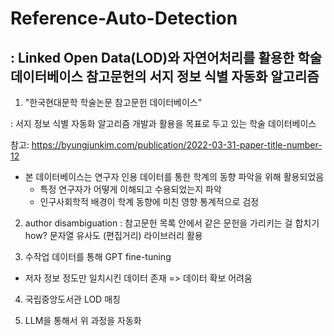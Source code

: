 # Reference-Auto-Detection
: Linked Open Data(LOD)와 자연어처리를 활용한 학술 데이터베이스 참고문헌의 서지 정보 식별 자동화 알고리즘
---
1. "한국현대문학 학술논문 참고문헌 데이터베이스"

: 서지 정보 식별 자동화 알고리즘 개발과 활용을 목표로 두고 있는 학술 데이터베이스

참고: https://byungjunkim.com/publication/2022-03-31-paper-title-number-12
 * 본 데이터베이스는 연구자 인용 데이터를 통한 학계의 동향 파악을 위해 활용되었음
   * 특정 연구자가 어떻게 이해되고 수용되었는지 파악
   * 인구사회학적 배경이 학계 동향에 미친 영향 통계적으로 검정

2. author disambiguation
: 참고문헌 목록 안에서 같은 문헌을 가리키는 걸 합치기
how? 문자열 유사도 (편집거리) 라이브러리 활용

3. 수작업 데이터를 통해 GPT fine-tuning
* 저자 정보 정도만 일치시킨 데이터 존재 => 데이터 확보 어려움

4. 국립중앙도서관 LOD 매칭

5. LLM을 통해서 위 과정을 자동화

